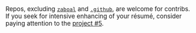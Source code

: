 <big>
Repos, excluding
<a href="//github.com/zaboal/zaboal"><code>zaboal</code></a> and
<a href="//github.com/zaboal/.github"><code>.github</code></a>, 
are welcome for contribs. 
If you seek for intensive enhancing of your résumé, 
consider paying attention to the 
<a href="//github.com/users/zaboal/projects/5?pane=info">project #5</a>.
</big>
